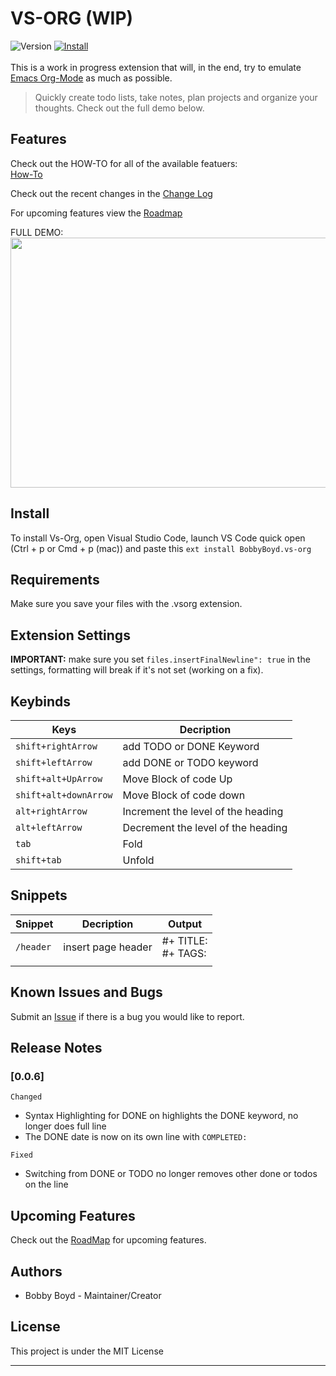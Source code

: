 # VS-ORG (WIP)

![Version](https://img.shields.io/badge/version-v0.0.6-blue.svg)
[![Install](https://img.shields.io/badge/Marketplace-Install-green.svg)](https://marketplace.visualstudio.com/items?itemName=BobbyBoyd.vs-org)</br></br>
This is a work in progress extension that will, in the end, try to emulate [Emacs Org-Mode](https://orgmode.org/) as much as possible.

> Quickly create todo lists, take notes, plan projects and organize your thoughts. Check out the full demo below.

## Features

Check out the HOW-TO for all of the available featuers:</br>
[How-To](https://github.com/robaboyd/vs-org/blob/master/howto.md)

Check out the recent changes in the [Change Log](https://github.com/robaboyd/vs-org/blob/master/CHANGELOG.md)

For upcoming features view the [Roadmap](https://github.com/robaboyd/vs-org/blob/master/roadmap.md)

FULL DEMO:  
<img src="https://github.com/robaboyd/vs-org/blob/master/Images/fullDemo.gif?raw=true" width="700" height="400" />

## Install

To install Vs-Org, open Visual Studio Code, launch VS Code quick open (Ctrl + p or Cmd + p (mac)) and paste this `ext install BobbyBoyd.vs-org`

## Requirements

Make sure you save your files with the .vsorg extension.

## Extension Settings

**IMPORTANT:** make sure you set `files.insertFinalNewline": true` in the settings, formatting will break if it's not set (working on a fix).

## Keybinds

| Keys                  | Decription                         |
| --------------------- | ---------------------------------- |
| `shift+rightArrow`    | add TODO or DONE Keyword           |
| `shift+leftArrow`     | add DONE or TODO keyword           |
| `shift+alt+UpArrow`   | Move Block of code Up              |
| `shift+alt+downArrow` | Move Block of code down            |
| `alt+rightArrow`      | Increment the level of the heading |
| `alt+leftArrow`       | Decrement the level of the heading |
| `tab`                 | Fold                               |
| `shift+tab`           | Unfold                             |

## Snippets

| Snippet   | Decription         | Output                  |
| --------- | ------------------ | ----------------------- |
| `/header` | insert page header | #+ TITLE:</br> #+ TAGS: |
|           |                    |                         |

## Known Issues and Bugs

Submit an [Issue](https://github.com/robaboyd/vs-org/issues) if there is a bug you would like to report.

## Release Notes

### [0.0.6]

`Changed`

- Syntax Highlighting for DONE on highlights the DONE keyword, no longer does full line
- The DONE date is now on its own line with `COMPLETED:`

`Fixed`

- Switching from DONE or TODO no longer removes other done or todos on the line

## Upcoming Features

Check out the [RoadMap](https://github.com/robaboyd/vs-org/blob/master/roadmap.md) for upcoming features.

## Authors

- Bobby Boyd - Maintainer/Creator

## License

This project is under the MIT License

---
